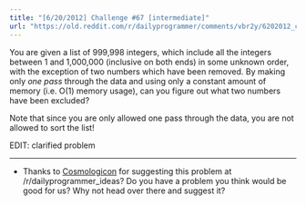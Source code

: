 ```yaml
---
title: "[6/20/2012] Challenge #67 [intermediate]"
url: "https://old.reddit.com/r/dailyprogrammer/comments/vbr2y/6202012_challenge_67_intermediate/"
---
```


You are given a list of 999,998 integers, which include all the integers between 1 and 1,000,000 (inclusive on both ends) in some unknown order, with the exception of two numbers which have been removed. By making only *one pass* through the data and using only a constant amount of memory (i.e. O(1) memory usage), can you figure out what two numbers have been excluded?


Note that since you are only allowed one pass through the data, you are not allowed to sort the list!

EDIT: clarified problem

***

* Thanks to [Cosmologicon](http://www.reddit.com/user/Cosmologicon) for suggesting this problem at /r/dailyprogrammer_ideas? Do you have a problem you think would be good for us? Why not head over there and suggest it?
